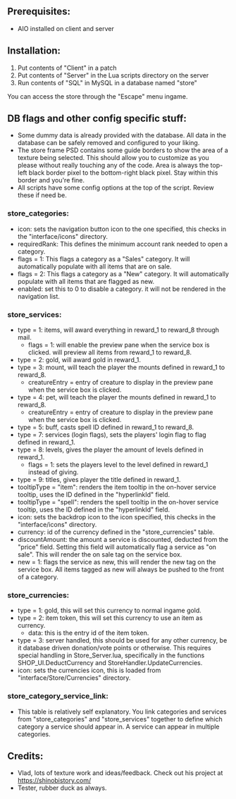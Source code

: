 ## Prerequisites:
- AIO installed on client and server

## Installation:
1. Put contents of "Client" in a patch
2. Put contents of "Server" in the Lua scripts directory on the server
3. Run contents of "SQL" in MySQL in a database named "store"

You can access the store through the "Escape" menu ingame.

## DB flags and other config specific stuff:
- Some dummy data is already provided with the database. All data in the database can be safely removed and configured to your liking.
- The store frame PSD contains some guide borders to show the area of a texture being selected. This should allow you to customize as you please without really touching any of the code. Area is always the top-left black border pixel to the bottom-right black pixel. Stay within this border and you're fine.
- All scripts have some config options at the top of the script. Review these if need be.

### store_categories:
- icon: sets the navigation button icon to the one specified, this checks in the "interface/icons" directory. 
- requiredRank: This defines the minimum account rank needed to open a category.
- flags = 1: This flags a category as a "Sales" category. It will automatically populate with all items that are on sale.
- flags = 2: This flags a category as a "New" category. It will automatically populate with all items that are flagged as new.
- enabled: set this to 0 to disable a category. it will not be rendered in the navigation list.

### store_services:
- type = 1: items, will award everything in reward_1 to reward_8 through mail.
	- flags = 1: will enable the preview pane when the service box is clicked. will preview all items from reward_1 to reward_8.
- type = 2: gold, will award gold in reward_1.
- type = 3: mount, will teach the player the mounts defined in reward_1 to reward_8.
	- creatureEntry = entry of creature to display in the preview pane when the service box is clicked.
- type = 4: pet, will teach the player the mounts defined in reward_1 to reward_8.
	- creatureEntry = entry of creature to display in the preview pane when the service box is clicked.
- type = 5: buff, casts spell ID defined in reward_1 to reward_8.
- type = 7: services (login flags), sets the players' login flag to flag defined in reward_1.
- type = 8: levels, gives the player the amount of levels defined in reward_1.
	- flags = 1: sets the players level to the level defined in reward_1 instead of giving.
- type = 9: titles, gives player the title defined in reward_1.
- tooltipType = "item": renders the item tooltip in the on-hover service tooltip, uses the ID defined in the "hyperlinkId" field.
- tooltipType = "spell": renders the spell tooltip in the on-hover service tooltip, uses the ID defined in the "hyperlinkId" field.
- icon: sets the backdrop icon to the icon specified, this checks in the "interface/icons" directory.
- currency: id of the currency defined in the "store_currencies" table.
- discountAmount: the amount a service is discounted, deducted from the "price" field. Setting this field will automatically flag a service as "on sale". This will render the on sale tag on the service box.
- new = 1: flags the service as new, this will render the new tag on the service box. All items tagged as new will always be pushed to the front of a category.

### store_currencies:
- type = 1: gold, this will set this currency to normal ingame gold.
- type = 2: item token, this will set this currency to use an item as currency.
	- data: this is the entry id of the item token.
- type = 3: server handled, this should be used for any other currency, be it database driven donation/vote points or otherwise. This requires special handling in Store_Server.lua, specifically in the functions SHOP_UI.DeductCurrency and StoreHandler.UpdateCurrencies.
- icon: sets the currencies icon, this is loaded from "interface/Store/Currencies" directory.

### store_category_service_link:
- This table is relatively self explanatory. You link categories and services from "store_categories" and "store_services" together to define which category a service should appear in. A service can appear in multiple categories.

## Credits:
- Vlad, lots of texture work and ideas/feedback. Check out his project at https://shinobistory.com/
- Tester, rubber duck as always.
